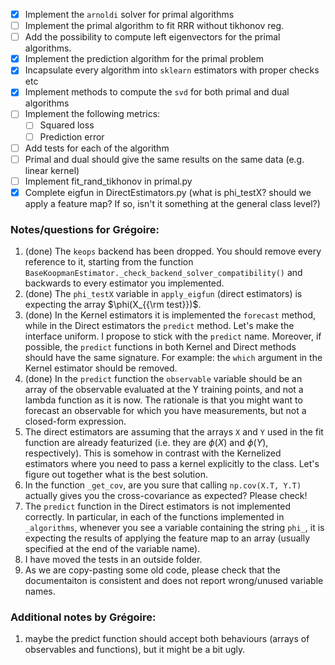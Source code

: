 - [x] Implement the `arnoldi` solver for primal algorithms
- [ ] Implement the primal algorithm to fit RRR without tikhonov reg.
- [ ] Add the possibility to compute left eigenvectors for the primal algorithms.
- [x] Implement the prediction algorithm for the primal problem
- [x] Incapsulate every algorithm into `sklearn` estimators with proper checks etc
- [x] Implement methods to compute the `svd` for both primal and dual algorithms
- [ ] Implement the following metrics:
    - [ ] Squared loss
    - [ ] Prediction error
- [ ] Add tests for each of the algorithm
- [ ] Primal and dual should give the same results on the same data (e.g. linear kernel)
- [ ] Implement fit_rand_tikhonov in primal.py
- [x] Complete eigfun in DirectEstimators.py (what is phi_testX? should we apply a feature map? If so, isn't it something at the general class level?)

### Notes/questions for Grégoire:
1. (done) The `keops` backend has been dropped. You should remove every reference to it, starting from the function `BaseKoopmanEstimator._check_backend_solver_compatibility()` and backwards to every estimator you implemented.
3. (done) The `phi_testX` variable in `apply_eigfun` (direct estimators) is expecting the array $\phi(X_{{\rm test}})$.
5. (done) In the Kernel estimators it is implemented the `forecast` method, while in the Direct estimators the `predict` method. Let's make the interface uniform. I propose to stick with the `predict` name. Moreover, if possible, the `predict` functions in both Kernel and Direct methods should have the same signature. For example: the `which` argument in the Kernel estimator should be removed.
5. (done) In the `predict` function the `observable` variable should be an array of the observable evaluated at the Y training points, and not a lambda function as it is now. The rationale is that you might want to forecast an observable for which you have measurements, but not a closed-form expression.
2. The direct estimators are assuming that the arrays `X` and `Y` used in the fit function are already featurized (i.e. they are $\phi(X)$ and $\phi(Y)$, respectively). This is somehow in contrast with the Kernelized estimators where you need to pass a kernel explicitly to the class. Let's figure out together what is the best solution.
4. In the function `_get_cov`, are you sure that calling `np.cov(X.T, Y.T)` actually gives you the cross-covariance as expected? Please check!
6. The `predict` function in the Direct estimators is not implemented correctly. In particular, in each of the functions implemented in `_algorithms`, whenever you see a variable containing the string `phi_`, it is expecting the results of applying the feature map to an array (usually specified at the end of the variable name).
7. I have moved the tests in an outside folder.
8. As we are copy-pasting some old code, please check that the documentaiton is consistent and does not report wrong/unused variable names.

### Additional notes by Grégoire:
1. maybe the predict function should accept both behaviours (arrays of observables and functions), but it might be a bit ugly.

